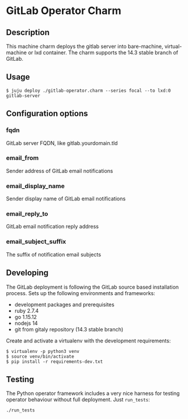 # GitLab Operator Charm

## Description

This machine charm deploys the gitlab server into bare-machine, virtual-machine
or lxd container. The charm supports the 14.3 stable branch of GitLab.

## Usage

```
$ juju deploy ./gitlab-operator.charm --series focal --to lxd:0 gitlab-server
```

## Configuration options

### fqdn

GitLab server FQDN, like gitlab.yourdomain.tld

### email_from

Sender address of GitLab email notifications

### email_display_name

Sender display name of GitLab email notifications

### email_reply_to

GitLab email notification reply address

### email_subject_suffix

The suffix of notification email subjects

## Developing

The GitLab deployment is following the GitLab source based installation process.
Sets up the following environments and frameworks:
- development packages and prerequisites
- ruby 2.7.4
- go 1.15.12
- nodejs 14
- git from gitaly repository (14.3 stable branch)


Create and activate a virtualenv with the development requirements:

```
$ virtualenv -p python3 venv
$ source venv/bin/activate
$ pip install -r requirements-dev.txt
```


## Testing

The Python operator framework includes a very nice harness for testing
operator behaviour without full deployment. Just `run_tests`:

    ./run_tests
